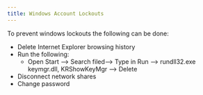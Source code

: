 ```yaml
---
title: Windows Account Lockouts
---
```


To prevent windows lockouts the following can be done:

- Delete Internet Explorer browsing history
- Run the following:
  - Open Start --> Search filed--> Type in Run --> rundll32.exe keymgr.dll, KRShowKeyMgr --> Delete
- Disconnect network shares
- Change password

